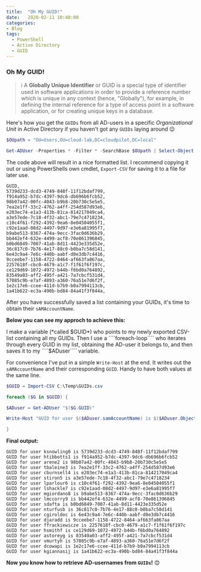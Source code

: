 ```yaml
---
title:  "Oh My GUID!"
date:   2020-02-11 10:48:00
categories: 
- Blog
tags:
  - PowerShell
  - Active Directory
  - GUID
---
```


### Oh My GUID!


>:information_source: A **Globally Unique Identifier** or GUID is a special type of identifier used in software applications in order to provide a reference number which is unique in any context (hence, "Globally"), for example, in defining the internal reference for a type of access point in a software application, or for creating unique keys in a database.


Here's how you get the ````GUIDs```` from all AD-users in a specific *Organizational Unit* in Active Directory if you haven't got any ````GUIDs```` laying around :wink:
 
````powershell
$OUpath = "OU=Users,OU=cloud-lab,DC=cloudpilot,DC=local"

Get-ADUser -Properties * -Filter * -SearchBase $OUpath | Select-Object -ExpandProperty ObjectGUID |  Export-Csv -Path C:\Temp\GUIDs.csv
````

The code above will result in a nice formatted list. I recommend copying it out or using PowerShells own cmdlet, ````Export-CSV```` for saving it to a file for later use.

````
GUID,
5739d233-dcd3-4749-848f-11f12bdaf799,
f914a952-b7dc-4397-9dc6-db696b6fcb52,
98b07a42-00fc-4043-b9b8-20b730c5e5e5,
7ea2e1ff-33c2-4762-a4ff-254d587d93e6,
e203ec74-e1a3-413b-81ca-814217049ca4,
a3e57ede-7c18-4f32-abc1-79e7c4718234,
c10c4f61-f292-4392-9ea6-8e04504055f1,
c92e1aad-08d2-4497-9d97-e3e6a81995f7,
b9abe513-8367-474a-9ecc-3fac0d636b29,
bb442ef4-632e-4499-acf8-70e861396845,
b0bd6849-7007-41ab-8d11-4423e335d52e,
36c817c0-7b76-4e17-88c0-b0ba7c58d141,
6e43c9a4-7e6c-440b-aabf-d0e3db7c4416,
9cceebe7-1158-4722-8464-af663fa867aa,
2257618f-cbc0-4679-a1c7-f1f61f6f197c,
ce129d69-1072-4972-b44b-f6bd0a764892,
83549a03-aff2-495f-a421-7a7cbcf531d4,
57085c9b-e7af-4893-a360-76a51e7d6f2f,
1e2c17e6-ccee-411d-b7b9-b0a7994113cb,
1a41b622-ec3a-490b-bd84-84a41f3f844a,
````

After you have successfully saved a list containing your GUIDs, it's time to obtain their ````sAMAccountName````.

**Below you can see my approch to achieve this:**
 
 I make a variable (*called $GUID*) who points to my newly exported CSV-list containing all my GUIDs.
 Then I use a ````foreach-loop```` who iterates through every GUID in my list, obtaining the AD-user it belongs to, and then saves it to my ````$ADuser```` variable. 

For convenience I've put in a simple ````Write-Host```` at the end. It writes out the ````sAMAccountName```` and their corresponding ````GUID````. Handy to have both values at the same line.

````powershell
$GUID = Import-CSV C:\Temp\GUIDs.csv

foreach ($G in $GUID) {

$ADuser = Get-ADUser "$($G.GUID)"

Write-Host "GUID for user $($ADuser.samAccountName) is $($ADuser.ObjectGUID)"

}
````

**Final output:** 
````
GUID for user ksnowling0 is 5739d233-dcd3-4749-848f-11f12bdaf799
GUID for user htibbotts1 is f914a952-b7dc-4397-9dc6-db696b6fcb52
GUID for user arene2 is 98b07a42-00fc-4043-b9b8-20b730c5e5e5
GUID for user tbaleine3 is 7ea2e1ff-33c2-4762-a4ff-254d587d93e6
GUID for user cburnsell4 is e203ec74-e1a3-413b-81ca-814217049ca4
GUID for user stiron5 is a3e57ede-7c18-4f32-abc1-79e7c4718234
GUID for user lparlour6 is c10c4f61-f292-4392-9ea6-8e04504055f1
GUID for user lshackle7 is c92e1aad-08d2-4497-9d97-e3e6a81995f7
GUID for user mgiordano8 is b9abe513-8367-474a-9ecc-3fac0d636b29
GUID for user lmccorry9 is bb442ef4-632e-4499-acf8-70e861396845
GUID for user sdafta is b0bd6849-7007-41ab-8d11-4423e335d52e
GUID for user nturfusb is 36c817c0-7b76-4e17-88c0-b0ba7c58d141
GUID for user cgiroldoc is 6e43c9a4-7e6c-440b-aabf-d0e3db7c4416
GUID for user djaradd is 9cceebe7-1158-4722-8464-af663fa867aa
GUID for user ffrackiewicze is 2257618f-cbc0-4679-a1c7-f1f61f6f197c
GUID for user hsmithf is ce129d69-1072-4972-b44b-f6bd0a764892
GUID for user astoreyg is 83549a03-aff2-495f-a421-7a7cbcf531d4
GUID for user vmurtyh is 57085c9b-e7af-4893-a360-76a51e7d6f2f
GUID for user dcowapi is 1e2c17e6-ccee-411d-b7b9-b0a7994113cb
GUID for user kgiannasij is 1a41b622-ec3a-490b-bd84-84a41f3f844a
````

**Now you know how to retrieve AD-usernames from ````GUIDs````!** :blush:
